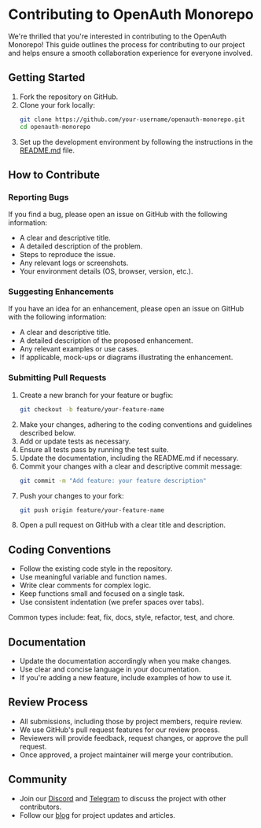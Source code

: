 # Contributing to OpenAuth Monorepo

We're thrilled that you're interested in contributing to the OpenAuth Monorepo! This guide outlines the process for contributing to our project and helps ensure a smooth collaboration experience for everyone involved.

## Getting Started

1. Fork the repository on GitHub.
2. Clone your fork locally:
   ```sh
   git clone https://github.com/your-username/openauth-monorepo.git
   cd openauth-monorepo
   ```
3. Set up the development environment by following the instructions in the [README.md](README.md) file.

## How to Contribute

### Reporting Bugs

If you find a bug, please open an issue on GitHub with the following information:
- A clear and descriptive title.
- A detailed description of the problem.
- Steps to reproduce the issue.
- Any relevant logs or screenshots.
- Your environment details (OS, browser, version, etc.).

### Suggesting Enhancements

If you have an idea for an enhancement, please open an issue on GitHub with the following information:
- A clear and descriptive title.
- A detailed description of the proposed enhancement.
- Any relevant examples or use cases.
- If applicable, mock-ups or diagrams illustrating the enhancement.

### Submitting Pull Requests

1. Create a new branch for your feature or bugfix:
   ```sh
   git checkout -b feature/your-feature-name
   ```
2. Make your changes, adhering to the coding conventions and guidelines described below.
3. Add or update tests as necessary.
4. Ensure all tests pass by running the test suite.
5. Update the documentation, including the README.md if necessary.
6. Commit your changes with a clear and descriptive commit message:
   ```sh
   git commit -m "Add feature: your feature description"
   ```
7. Push your changes to your fork:
   ```sh
   git push origin feature/your-feature-name
   ```
8. Open a pull request on GitHub with a clear title and description.

## Coding Conventions

- Follow the existing code style in the repository.
- Use meaningful variable and function names.
- Write clear comments for complex logic.
- Keep functions small and focused on a single task.
- Use consistent indentation (we prefer spaces over tabs).

Common types include: feat, fix, docs, style, refactor, test, and chore.

## Documentation

- Update the documentation accordingly when you make changes.
- Use clear and concise language in your documentation.
- If you're adding a new feature, include examples of how to use it.

## Review Process

- All submissions, including those by project members, require review.
- We use GitHub's pull request features for our review process.
- Reviewers will provide feedback, request changes, or approve the pull request.
- Once approved, a project maintainer will merge your contribution.

## Community

- Join our [Discord](https://discord.gg/3kFCfBgSdY) and [Telegram](https://t.me/aarcxyz) to discuss the project with other contributors.
- Follow our [blog](https://blog.aarc.xyz) for project updates and articles.